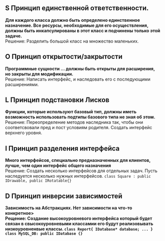 ## S Принцип единственной ответственности.
<b>Для каждого класса должно быть определено единственное назначение.
Все ресурсы, необходимые для его осуществления, должны быть инкапсулированы
в этот класс и подчинены только этой задаче.</b>  
Решение: Разделить большой класс на множество маленьких.
## O Принцип открытости/закрытости
<b>Программные сущности … должны быть открыты для расширения, но закрыты для модификации.</b>  
Решение: Написать интерфейс, и наследовать его с последующими расширениями.
## L Принцип подстановки Лисков
<b>Функции, которые используют базовый тип, должны иметь возможность использовать подтипы базового типа не зная об этом.</b>  
Решение: Переопределение методов наследника так, чтобы они соответсвовали пред и пост условиям родителя. Создать интерфейс верхнего уровня.
## I Принцип разделения интерфейса
<b>Много интерфейсов, специально предназначенных для клиентов, лучше, чем один интерфейс общего назначения</b>  
Решение: Создать несколько интерфейсов для отдельных задач. Пусть наследуется несколько нужных интерфейсов.
`class Square : public IDrawable, public IRotatable{}`
## D Принцип инверсии зависимостей
<b>Зависимость на Абстракциях. Нет зависимости на что-то конкретное>  
Рещение: Создание высокоуровневого интерфейса который будет связан в свысокоуровневыми классамии его будут реализовывать низкоуровненвые классы.
`class Report{ IDatabase* database; ... } class MySQL_DB: public IDatabase {}` 
